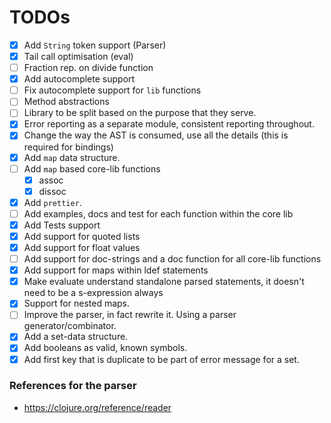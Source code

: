 # TODOs

-   [x] Add `String` token support (Parser)
-   [x] Tail call optimisation (eval)
-   [ ] Fraction rep. on divide function
-   [x] Add autocomplete support
-   [ ] Fix autocomplete support for `lib` functions
-   [ ] Method abstractions
-   [ ] Library to be split based on the purpose that they serve.
-   [x] Error reporting as a separate module, consistent reporting throughout.
-   [x] Change the way the AST is consumed, use all the details (this is required for bindings)
-   [x] Add `map` data structure.
-   [ ] Add `map` based core-lib functions
    -   [x] assoc
    -   [x] dissoc
-   [x] Add `prettier`.
-   [ ] Add examples, docs and test for each function within the core lib
-   [x] Add Tests support
-   [x] Add support for quoted lists
-   [x] Add support for float values
-   [ ] Add support for doc-strings and a doc function for all core-lib functions
-   [x] Add support for maps within ldef statements
-   [x] Make evaluate understand standalone parsed statements, it doesn't need to
        be a s-expression always
-   [x] Support for nested maps.
-   [ ] Improve the parser, in fact rewrite it. Using a parser generator/combinator.
-   [x] Add a set-data structure.
-   [x] Add booleans as valid, known symbols.
-   [x] Add first key that is duplicate to be part of error message for a set.

### References for the parser

-   https://clojure.org/reference/reader
